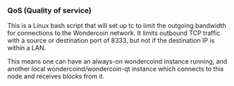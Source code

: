 ### QoS (Quality of service) ###

This is a Linux bash script that will set up tc to limit the outgoing bandwidth for connections to the Wondercoin network. It limits outbound TCP traffic with a source or destination port of 8333, but not if the destination IP is within a LAN.

This means one can have an always-on wondercoind instance running, and another local wondercoind/wondercoin-qt instance which connects to this node and receives blocks from it.
